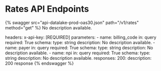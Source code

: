 # Rates API Endpoints

{% swagger src="api-datalake-prod-oas30.json" path="/v1/rates" method="get" %}
No description available.

  headers:
    x-api-key: [REQUIRED]
  parameters:
    - name: billing_code
      in: query
      required: True
      schema:
        type: string
      description: No description available.
    - name: payer
      in: query
      required: True
      schema:
        type: string
      description: No description available.
    - name: npi
      in: query
      required: True
      schema:
        type: string
      description: No description available.
  responses:
    200:
      description: 200 response
{% endswagger %}

